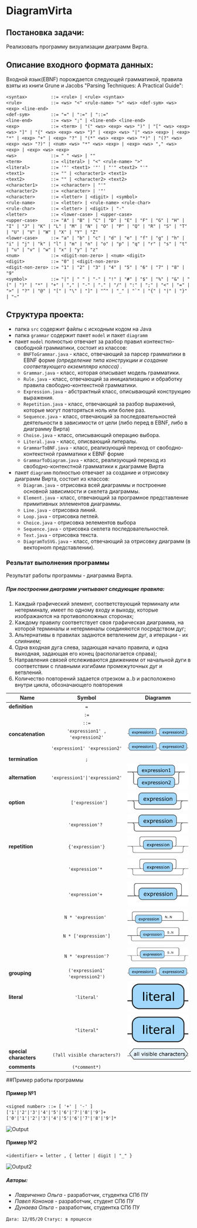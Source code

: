 # DiagramVirta

## Постановка задачи:
Реализовать программу визуализации диаграмм Вирта. 


## Описание входного формата данных:
Входной язык(EBNF) порождается следующей грамматикой, правила взяты из книги Grune и  Jacobs "Parsing Techniques: A Practical Guide":
```
<syntax>         ::= <rule> | <rule> <syntax>
<rule>           ::= <ws> "<" <rule-name> ">" <ws> <def-sym> <ws> <exp> <line-end>
<def-sym>        ::= "=" | ":=" | "::="
<line-end>       ::= <ws> ";" | <line-end> <line-end>
<exp>            ::= <term> | "(" <ws> <exp> <ws> ")" | "[" <ws> <exp> <ws> "]" | "{" <ws> <exp> <ws> "}" | <exp> <ws> "|" <ws> <exp> | <exp> "*" | <exp> "+" | <exp> "?" | "(*" <ws> <exp> <ws> "*)" | "(?" <ws> <exp> <ws> "?)" | <num> <ws> "*" <ws> <exp> | <exp> <ws> "," <ws> <exp> | <exp> <ws> <exp>
<ws>             ::= " " <ws> | ""
<term>           ::= <literal> | "<" <rule-name> ">"
<literal>        ::= '"' <text1> '"' | "'" <text2> "'"
<text1>          ::= "" | <character1> <text1>
<text2>          ::= "" | <character2> <text2>
<character1>     ::= <character> | "'"
<character2>     ::= <character> | '"'
<character>      ::= <letter> | <digit> | <symbol>
<rule-name>      ::= <letter> | <rule-name> <rule-char>
<rule-char>      ::= <letter> | <digit> | "-"
<letter>         ::= <lower-case> | <upper-case>
<upper-case>     ::= "A" | "B" | "C" | "D" | "E" | "F" | "G" | "H" | "I" | "J" | "K" | "L" | "M" | "N" | "O" | "P" | "Q" | "R" | "S" | "T" | "U" | "V" | "W" | "X" | "Y" | "Z"
<lower-case>     ::= "a" | "b" | "c" | "d" | "e" | "f" | "g" | "h" | "i" | "j" | "k" | "l" | "m" | "n" | "o" | "p" | "q" | "r" | "s" | "t" | "u" | "v" | "w" | "x" | "y" | "z"
<num>            ::= <digit-non-zero> | <num> <digit>
<digit>          ::= "0" | <digit-non-zero>
<digit-non-zero> ::= "1" | "2" | "3" | "4" | "5" | "6" | "7" | "8" | "9"
<symbol>         ::= "|" | " " | "-" | "!" | "#" | "$" | "%" | "&" | "(" | ")" | "*" | "+" | "," | "-" | "." | "/" | ":" | ";" | "<" | "=" | ">" | "?" | "@" | "[" | "\" | "]" | "^" | "_" | "`" | "{" | "|" | "}" | "~"

```




## Структура проекта:
 * папка `src` содержит файлы с исходным кодом на Java
 * папка `grammar` содержит пакет `model` и пакет `diagramm`
 * пакет `model` полностью отвечает за разбор правил контекстно-свободной грамматики, состоит из классов:
    *  `BNFToGrammar.java` - класс, отвечающий за парсер грамматики в EBNF форме *(определение типа конструкции и создание соответвующего екземпляра класса)* .
    *  `Grammar.java` - класс, которая описывает модель грамматики.
    *  `Rule.java` - класс, отвечающий за инициализацию и обработку правила свободно-контекстной грамматики.
    *  `Expression.java` - абстрактный класс, описывающий конструкцию выражения.
    *  `Repetition.java` - класс, отвечающий за разбор выражений, которые могут повторяться ноль или более раз.
    *  `Sequence.java` - класс, отвечающий за последовательностей деятельности в зависимости от цели (либо перед в EBNF, либо в диаграмму Вирта)
    *  `Choise.java` - класс, описывающий операцию выбора.
    *  `Literal.java` - класс, описвающий литералы.
    *  `GrammarToBNF.java` - класс, реализующий переход от свободно-контекстной грамматики к EBNF форме
    *  `GrammarToDiagram.java` - класс, реализующий переход из свободно-контекстной грамматики к диаграмме Вирта
* пакет `diagramm` полностью отвечает за создание и отрисовку диаграмм Вирта, состоит  из классов:
    *  `Diagram.java` - отрисовка всей диаграммы и построение основной зависимости и скелета диаграммы.
    *  `Element.java` - класс, отвечающий за програмное представление примитивных эллементов диаграммы.
    *  `Line.java` - отрисовка линий.
    *  `Loop.java` - отрисовка петлей.
    *  `Choice.java` - отрисовка эелементов выбора
    *  `Sequence.java` - отрисовка скелета последовательностей.
    *  `Text.java` - отрисовка текста.
    *  `DiagramToSVG.java` - класс, отвечающий за отрисовку диаграмм (в векторноm представлении).

### Резльтат выполнения программы
Результат работы программы - диаграмма Вирта.

##### При построении диаграмм учитывают следующие правила:
1) Каждый графический элемент, соответствующий терминалу или нетерминалу, имеет по одному входу и выходу, которые изображаются на противоположных сторонах;
2) Каждому правилу соответствует своя графическая диаграмма, на которой терминалы и нетерминалы соединяются посредством дуг;
3) Альтернативы в правилах задаются ветвлением дуг, а итерации - их слиянием;
4) Одна входная дуга слева, задающая начало правила, и одна выходная, задающая его конец (располагается справа);
5) Направления связей отслеживаются движением от начальной дуги в соответствии с плавными изгибами промежуточных дуг и ветвлений.
6) Количество повторений задается отрезком a..b и расположено внутри цикла, обозначающего повторения

| Name   |      Symbol      |  Diagramm |
|----------|:-------------:|-----------|    
| **definition**  |  `=`  | 
|  |  `:=`  | 
| |  `::=`   | 
| **concatenation** |   `'expression1' , 'expression2'`    |   ![](https://github.com/sergeevgk/GA2020/blob/DiagramVirta/addition_images/concatenation.jpg)|
|  |    `'expression1' 'expression2'`    |   ![](https://github.com/sergeevgk/GA2020/blob/DiagramVirta/addition_images/concatenation.jpg)|
| **termination** | `;` |
| **alternation** |`'expression1'\|'expression2'` | ![](https://github.com/sergeevgk/GA2020/blob/DiagramVirta/addition_images/alternation.jpg)
| **option** | `  ['expression']` | ![](https://github.com/sergeevgk/GA2020/blob/DiagramVirta/addition_images/option.jpg)|
| |`'expression'? ` | ![](https://github.com/sergeevgk/GA2020/blob/DiagramVirta/addition_images/option.jpg)|
| **repetition** | `{'expression'}` | ![](https://github.com/sergeevgk/GA2020/blob/DiagramVirta/addition_images/repetition1.jpg)|
|  | `'expression'* `|  ![](https://github.com/sergeevgk/GA2020/blob/DiagramVirta/addition_images/repetition1.jpg)|
|  | `'expression'+ ` |  ![](https://github.com/sergeevgk/GA2020/blob/DiagramVirta/addition_images/repetition4.jpg)|
|  | `N * 'expression' ` |  ![](https://github.com/sergeevgk/GA2020/blob/DiagramVirta/addition_images/repetition2.jpg)|
|  | ` N * ['expression'] ` |  ![](https://github.com/sergeevgk/GA2020/blob/DiagramVirta/addition_images/repetition3.jpg)|
|  | ` N * 'expression'? ` |  ![](https://github.com/sergeevgk/GA2020/blob/DiagramVirta/addition_images/repetition3.jpg)|
| **grouping** | `('expression1' 'expression2')` | ![](https://github.com/sergeevgk/GA2020/blob/DiagramVirta/addition_images/concatenation.jpg)|
| **literal** |`'literal'`| ![](https://github.com/sergeevgk/GA2020/blob/DiagramVirta/addition_images/literal.jpg)|
|  | `"literal"`|  ![](https://github.com/sergeevgk/GA2020/blob/DiagramVirta/addition_images/literal.jpg)|
| **special characters** | `(?all visible characters?)` | ![](https://github.com/sergeevgk/GA2020/blob/DiagramVirta/addition_images/special_characters.jpg)
| **comments** | `(*comment*)` |

##Пример работы программы 

#### Пример №1
```
<signed number> ::= [ '+' | '-' ] ['1'|'2'|'3'|'4'|'5'|'6'|'7'|'8'|'9']+ ['0'|'1'|'2'|'3'|'4'|'5'|'6'|'7'|'8'|'9']*
```
![Output](https://github.com/sergeevgk/GA2020/blob/DiagramVirta/example_output.jpg)

#### Пример №2

```
<identifier> = letter , { letter | digit | "_" } 
```
![Output2](https://github.com/sergeevgk/GA2020/blob/DiagramVirta/example_output2.jpg)

##### Авторы:
*  *Лавриченко Ольга* - разработчик, студентка СПб ПУ
*  *Павел Кононов* - разработчик, студент СПб ПУ
*  *Дунаева Ольга* - разработчик, студентка СПб ПУ

`Дата: 12/05/20`
`Статус: в процессе`
